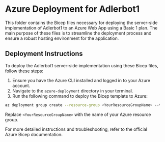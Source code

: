 # Azure Deployment for Adlerbot1

This folder contains the Bicep files necessary for deploying the server-side implementation of Adlerbot1 to an Azure Web App using a Basic 1 plan. The main purpose of these files is to streamline the deployment process and ensure a robust hosting environment for the application.

## Deployment Instructions

To deploy the Adlerbot1 server-side implementation using these Bicep files, follow these steps:

1. Ensure you have the Azure CLI installed and logged in to your Azure account.
2. Navigate to the `azure-deployment` directory in your terminal.
3. Run the following command to deploy the Bicep template to Azure:

```bash
az deployment group create --resource-group <YourResourceGroupName> --template-file main.bicep
```

Replace `<YourResourceGroupName>` with the name of your Azure resource group.

For more detailed instructions and troubleshooting, refer to the official Azure Bicep documentation.

